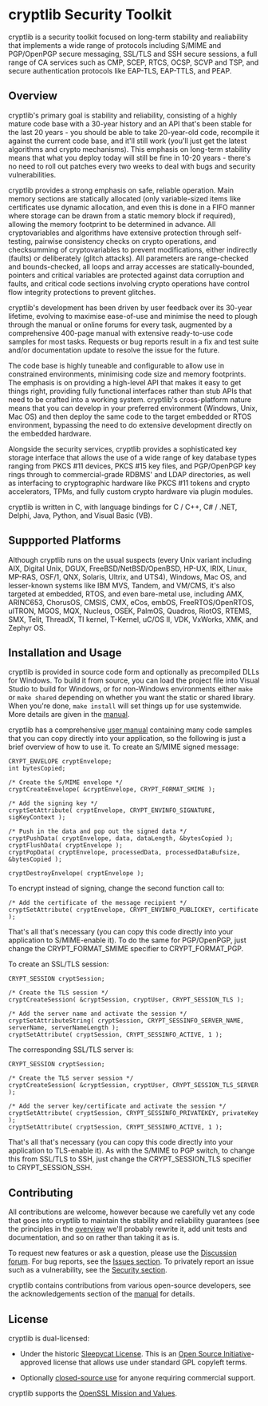 # cryptlib Security Toolkit

cryptlib is a security toolkit focused on long-term stability and realiability
that implements a wide range of protocols including S/MIME and PGP/OpenPGP
secure messaging, SSL/TLS and SSH secure sessions, a full range of CA services
such as CMP, SCEP, RTCS, OCSP, SCVP and TSP, and secure authentication
protocols like EAP-TLS, EAP-TTLS, and PEAP.

## Overview

cryptlib's primary goal is stability and reliability, consisting of a highly
mature code base with a 30-year history and an API that's been stable for the
last 20 years - you should be able to take 20-year-old code, recompile it
against the current code base, and it'll still work (you'll just get the
latest algorithms and crypto mechanisms).  This emphasis on long-term
stability means that what you deploy today will still be fine in 10-20 years -
there's no need to roll out patches every two weeks to deal with bugs and
security vulnerabilities.

cryptlib provides a strong emphasis on safe, reliable operation.  Main memory
sections are statically allocated (only variable-sized items like certificates
use dynamic allocation, and even this is done in a FIFO manner where storage
can be drawn from a static memory block if required), allowing the memory
footprint to be determined in advance.  All cryptovariables and algorithms
have extensive protection through self-testing, pairwise consistency checks on
crypto operations, and checksumming of cryptovariables to prevent
modifications, either indirectly (faults) or deliberately (glitch attacks).
All parameters are range-checked and bounds-checked, all loops and array
accesses are statically-bounded, pointers and critical variables are protected
against data corruption and faults, and critical code sections involving
crypto operations have control flow integrity protections to prevent glitches.

cryptlib's development has been driven by user feedback over its 30-year
lifetime, evolving to maximise ease-of-use and minimise the need to plough
through the manual or online forums for every task, augmented by a
comprehensive 400-page manual with extensive ready-to-use code samples for
most tasks.  Requests or bug reports result in a fix and test suite and/or
documentation update to resolve the issue for the future.

The code base is highly tuneable and configurable to allow use in constrained
environments, minimising code size and memory footprints.  The emphasis is on
providing a high-level API that makes it easy to get things right, providing
fully functional interfaces rather than stub APIs that need to be crafted into
a working system.  cryptlib's cross-platform nature means that you can develop
in your preferred environment (Windows, Unix, Mac OS) and then deploy the same
code to the target embedded or RTOS environment, bypassing the need to do
extensive development directly on the embedded hardware.

Alongside the security services, cryptlib provides a sophisticated key storage
interface that allows the use of a wide range of key database types ranging
from PKCS #11 devices, PKCS #15 key files, and PGP/OpenPGP key rings through
to commercial-grade RDBMS' and LDAP directories, as well as interfacing to
cryptographic hardware like PKCS #11 tokens and crypto accelerators, TPMs, and
fully custom crypto hardware via plugin modules.

cryptlib is written in C, with language bindings for C / C++, C# / .NET,
Delphi, Java, Python, and Visual Basic (VB).

## Suppported Platforms

Although cryptlib runs on the usual suspects (every Unix variant including
AIX, Digital Unix, DGUX, FreeBSD/NetBSD/OpenBSD, HP-UX, IRIX, Linux, MP-RAS,
OSF/1, QNX, Solaris, Ultrix, and UTS4), Windows, Mac OS, and lesser-known
systems like IBM MVS, Tandem, and VM/CMS, it's also targeted at embedded,
RTOS, and even bare-metal use, including AMX, ARINC653, ChorusOS, CMSIS, CMX,
eCos, embOS, FreeRTOS/OpenRTOS, uITRON, MGOS, MQX, Nucleus, OSEK, PalmOS,
Quadros, RiotOS, RTEMS, SMX, Telit, ThreadX, TI kernel, T-Kernel, uC/OS II,
VDK, VxWorks, XMK, and Zephyr OS.

## Installation and Usage

cryptlib is provided in source code form and optionally as precompiled DLLs
for Windows.  To build it from source, you can load the project file into
Visual Studio to build for Windows, or for non-Windows environments either
`make` or `make shared` depending on whether you want the static or shared
library.  When you're done, `make install` will set things up for use
systemwide.  More details are given in the 
[manual](https://github.com/cryptlib/cryptlib/blob/main/manual.pdf).

cryptlib has a comprehensive [user
manual](https://github.com/cryptlib/cryptlib/blob/main/manual.pdf) containing
many code samples that you can copy directly into your application, so the
following is just a brief overview of how to use it.  To create an S/MIME
signed message:

  ```
  CRYPT_ENVELOPE cryptEnvelope;
  int bytesCopied;

  /* Create the S/MIME envelope */
  cryptCreateEnvelope( &cryptEnvelope, CRYPT_FORMAT_SMIME );

  /* Add the signing key */
  cryptSetAttribute( cryptEnvelope, CRYPT_ENVINFO_SIGNATURE, sigKeyContext );

  /* Push in the data and pop out the signed data */
  cryptPushData( cryptEnvelope, data, dataLength, &bytesCopied );
  cryptFlushData( cryptEnvelope );
  cryptPopData( cryptEnvelope, processedData, processedDataBufsize, &bytesCopied );

  cryptDestroyEnvelope( cryptEnvelope );
  ```

To encrypt instead of signing, change the second function call to:

  ```
  /* Add the certificate of the message recipient */
  cryptSetAttribute( cryptEnvelope, CRYPT_ENVINFO_PUBLICKEY, certificate );
  ```

That's all that's necessary (you can copy this code directly into your
application to S/MIME-enable it).  To do the same for PGP/OpenPGP, just change
the CRYPT_FORMAT_SMIME specifier to CRYPT_FORMAT_PGP.

To create an SSL/TLS session:

  ```
  CRYPT_SESSION cryptSession;

  /* Create the TLS session */
  cryptCreateSession( &cryptSession, cryptUser, CRYPT_SESSION_TLS );

  /* Add the server name and activate the session */
  cryptSetAttributeString( cryptSession, CRYPT_SESSINFO_SERVER_NAME, serverName, serverNameLength );
  cryptSetAttribute( cryptSession, CRYPT_SESSINFO_ACTIVE, 1 );
  ```

The corresponding SSL/TLS server is:

  ```
  CRYPT_SESSION cryptSession;

  /* Create the TLS server session */
  cryptCreateSession( &cryptSession, cryptUser, CRYPT_SESSION_TLS_SERVER );

  /* Add the server key/certificate and activate the session */
  cryptSetAttribute( cryptSession, CRYPT_SESSINFO_PRIVATEKEY, privateKey );
  cryptSetAttribute( cryptSession, CRYPT_SESSINFO_ACTIVE, 1 );
  ```

That's all that's necessary (you can copy this code directly into your
application to TLS-enable it).  As with the S/MIME to PGP switch, to change
this from SSL/TLS to SSH, just change the CRYPT_SESSION_TLS specifier to
CRYPT_SESSION_SSH.

## Contributing

All contributions are welcome, however because we carefully vet any code that
goes into cryptlib to maintain the stability and reliability guarantees (see
the principles in the [overview](#overview) we'll probably rewrite it, add
unit tests and documentation, and so on rather than taking it as is.

To request new features or ask a question, please use the [Discussion
forum](https://github.com/cryptlib/cryptlib/discussions).  For bug reports,
see the [Issues section](https://github.com/cryptlib/cryptlib/issues).  To
privately report an issue such as a vulnerability, see the [Security
section](https://github.com/cryptlib/cryptlib/security).

cryptlib contains contributions from various open-source developers, see the
acknowledgements section of the
[manual](https://github.com/cryptlib/cryptlib/blob/main/manual.pdf) for
details.

## License

cryptlib is dual-licensed:

* Under the historic
[Sleepycat License](https://opensource.org/license/sleepycat-php).  This is an
[Open Source Initiative](https://opensource.org)-approved license that allows
use under standard GPL copyleft terms.

* Optionally [closed-source use](https://www.cryptlib.com) for anyone
requiring commercial support.

cryptlib supports the
[OpenSSL Mission and Values](https://openssl-mission.org/).
